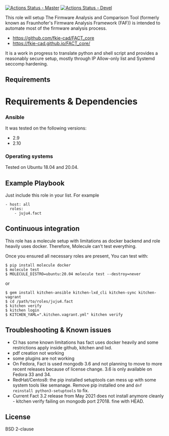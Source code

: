 [![Actions Status - Master](https://github.com/juju4/ansible-fact/workflows/AnsibleCI/badge.svg)](https://github.com/juju4/ansible-fact/actions?query=branch%3Amaster)
[![Actions Status - Devel](https://github.com/juju4/ansible-fact/workflows/AnsibleCI/badge.svg?branch=devel)](https://github.com/juju4/ansible-fact/actions?query=branch%3Adevel)

This role will setup The Firmware Analysis and Comparison Tool (formerly known as Fraunhofer's Firmware Analysis Framework (FAF)) is intended to automate most of the firmware analysis process.
* https://github.com/fkie-cad/FACT_core
* https://fkie-cad.github.io/FACT_core/

It is a work in progress to translate python and shell script and provides a reasonably secure setup, mostly through IP Allow-only list and Systemd seccomp hardening.

Requirements
------------

# Requirements & Dependencies

### Ansible
It was tested on the following versions:
 * 2.9
 * 2.10

### Operating systems

Tested on Ubuntu 18.04 and 20.04.

## Example Playbook

Just include this role in your list.
For example

```
- host: all
  roles:
    - juju4.fact
```

## Continuous integration

This role has a molecule setup with limitations as docker backend and role heavily uses docker. Therefore, Molecule can't test everything.

Once you ensured all necessary roles are present, You can test with:
```
$ pip install molecule docker
$ molecule test
$ MOLECULE_DISTRO=ubuntu:20.04 molecule test --destroy=never
```
or
```
$ gem install kitchen-ansible kitchen-lxd_cli kitchen-sync kitchen-vagrant
$ cd /path/to/roles/juju4.fact
$ kitchen verify
$ kitchen login
$ KITCHEN_YAML=".kitchen.vagrant.yml" kitchen verify
```

## Troubleshooting & Known issues

* CI has some known limitations has fact uses docker heavily and some restrictions apply inside github, kitchen and lxd.
* pdf creation not working
* some plugins are not working
* On Fedora, Fact is used mongodb 3.6 and not planning to move to more recent releases because of license change. 3.6 is only available on Fedora 33 and 34.
* RedHat/Centos8: the pip installed setuptools can mess up with some system tools like semanage. Remove pip installed one and `dnf reinstall python3-setuptools` to fix.
* Current Fact 3.2 release from May 2021 does not install anymore cleanly - kitchen verify failing on mongodb port 27018. fine with HEAD.

## License

BSD 2-clause
